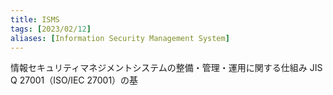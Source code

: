 ```yaml
---
title: ISMS
tags: [2023/02/12]
aliases: [Information Security Management System]
---
```


情報セキュリティマネジメントシステムの整備・管理・運用に関する仕組み
JIS Q 27001（ISO/IEC 27001）の基